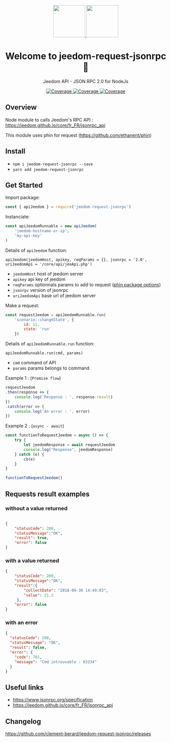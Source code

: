 <p align="center">
  <a href="https://vuetifyjs.com" target="_blank">
    <img width="100"src="https://i2.wp.com/poneynumerique.fr/wp-content/uploads/2015/08/jeedom.png">
     <img width="100"src="https://image.flaticon.com/icons/png/512/460/460989.png">
  </a>
</p>

<h1 align="center">Welcome to jeedom-request-jsonrpc 👋</h1>
<p align="center">
  Jeedom API - JSON RPC 2.0 for NodeJs
</p>

<p align="center">  
    <a href="https://www.npmjs.com/package/jeedom-request-jsonrpc">
        <img src="https://img.shields.io/npm/v/jeedom-request-jsonrpc.svg" alt="Coverage">
    </a>
    <a href="https://www.npmjs.com/package/jeedom-request-jsonrpc">
        <img src="https://img.shields.io/npm/dw/jeedom-request-jsonrpc.svg" alt="Coverage">
    </a>
    <a href="https://travis-ci.org/clement-berard/jeedom-request-jsonrpc">
            <img src="https://img.shields.io/travis/clement-berard/jeedom-request-jsonrpc" alt="Coverage">
    </a>
</p>

## Overview

Node module to calls Jeedom's RPC API : https://jeedom.github.io/core/fr_FR/jsonrpc_api

This module uses phin for request (https://github.com/ethanent/phin)

## Install

- `npm i jeedom-request-jsonrpc --save`
- `yarn add jeedom-request-jsonrpc`

## Get Started

Import package: 

```javascript
const { apiJeedom } = require('jeedom-request-jsonrpc')
```

Instanciate: 

```javascript
const apiJeedomRunnable = new apiJeedom(
    'jeedom-hostname-or-ip',
    'my-api-key'
)
```

Details of `apiJeedom` function:

`apiJeedom(jeedomHost, apikey, reqParams = {}, jsonrpc = '2.0', uriJeedomApi = '/core/api/jeeApi.php')`

- `jeedomHost` host of jeedom server
- `apikey` api key of jeedom
- `reqParams` optionnals params to add to request ([phin package options](https://github.com/ethanent/phin#custom-core-http-options))
- `jsonrpc` version of jsonrpc
- `uriJeedomApi` base url of jeedom server

Make a request: 

```javascript
const requestJeedom = apiJeedomRunnable.run(
    'scenario::changeState', {
        id: 11,
        state: 'run'
    })
```

Details of `apiJeedomRunnable.run` function:

`apiJeedomRunnable.run(cmd, params)`

- `cmd` command of API
- `params` params belongs to command

Example 1 : (`Promise flow`)

```javascript
requestJeedom
.then(response => {
    console.log('Response : ', response.result)
})
.catch(error => {
    console.log('An error : ', error)
})
```

Example 2 : (`async - await`)

```javascript
const functionToRequestJeedom = async () => {
    try {
        let jeedomResponse = await requestJeedom
        console.log("Response", jeedomResponse)
    } catch (e) {
        cb(e)
    }
}

functionToRequestJeedom()
```

## Requests result examples 
 
### without a value returned

```json

{
    "statusCode": 200,
    "statusMessage":"OK",
    "result": true,
    "error": false
}
```

### with a value returned

```json
{
    "statusCode": 200,
    "statusMessage":"OK",
    "result":{
        "collectDate": "2018-09-30 14:49:03",
        "value": 21.2
     },
    "error": false
}
```

### with an error

```json
{
  "statusCode": 200,
  "statusMessage": "OK",
  "result": false,
  "error": {
    "code": 701,
    "message": "Cmd introuvable : 63334"
  }
}
```

## Useful links

- https://www.jsonrpc.org/specification
- https://jeedom.github.io/core/fr_FR/jsonrpc_api

## Changelog

https://github.com/clement-berard/jeedom-request-jsonrpc/releases
